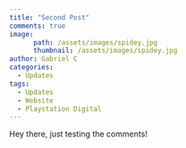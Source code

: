 ```yaml
---
title: "Second Post"
comments: true
image:
      path: /assets/images/spidey.jpg
      thumbnail: /assets/images/spidey.jpg
author: Gabriel C
categories:
  - Updates
tags:
  - Updates
  - Website
  - Playstation Digital
---
```


Hey there, just testing the comments!

